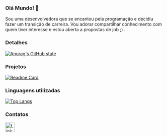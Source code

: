 ### Olá Mundo! 👋

Sou uma desenvolvedora que se encantou pela programação e decidiu fazer um transição de carreira. Vou adorar compartilhar conhecimento com quem tiver interesse e estou aberta a propostas de job ;) .

### Detalhes
[![Anurag's GitHub state](https://github-readme-stats.vercel.app/api?username=natfresou&show_icons=true&theme=dark)](https://github.com/anuraghazra/github-readme-stats)

### Projetos
[![Readme Card](https://github-readme-stats.vercel.app/api/pin?username=natfresou&repo=meus-projetos&theme=dark)](https://github.com/anuraghazra/github-readme-stats)

### Linguagens utilizadas
[![Top Langs](https://github-readme-stats.vercel.app/api/top-langs/?username=natfresou&layout=compact)](https://github.com/anuraghazra/github-readme-stats)

### Contatos
[<img src='http://img.shields.io/badge/LinkedIn-007B5?style=for-the-badge&logo=linkedin&logoColor=white' alt='Linkedin' height='30'>](https://www.linkedin.com/in/nat%C3%A1lia-freitas-8bb51426b/)






